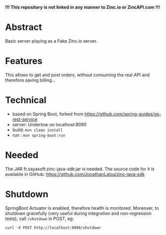 **!!! This repository is not linked in any manner to Zinc.io or ZincAPI.com !!!**

# Abstract #

Basic server playing as a Fake Zinc.io server.

# Features #
This allows to get and post orders, without consuming the real API and therefore saving billing...

# Technical #
* based on Spring Boot, forked from https://github.com/spring-guides/gs-rest-service
* server: Undertow on localhost:9090
* build: ```mvn clean install```
* run  : ```mvn spring-boot:run```

# Needed #
The JAR fr.sayasoft:zinc-java-sdk:jar is needed. The source code for it is available in GitHub: 
https://github.com/JonathanLalou/zinc-java-sdk

# Shutdown #
SpringBoot Actuator is enabled, therefore health is monitored. Moreover, to shutdown gracefully (very useful during integration and non-regression tests), call ```/shutdown``` in POST, eg:

    curl -X POST http://localhost:9090/shutdown
